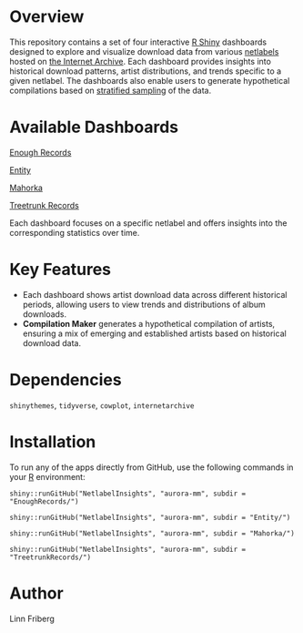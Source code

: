 # Overview

This repository contains a set of four interactive [R Shiny](https://shiny.posit.co) dashboards designed to explore and visualize download data from various [netlabels](https://en.wikipedia.org/wiki/Netlabel) hosted on [the Internet Archive](https://archive.org). Each dashboard provides insights into historical download patterns, artist distributions, and trends specific to a given netlabel. The dashboards also enable users to generate hypothetical compilations based on [stratified sampling](https://en.wikipedia.org/wiki/Stratified_sampling) of the data.

# Available Dashboards

[Enough Records](https://github.com/aurora-mm/NetlabelInsights/tree/main/EnoughRecords)

[Entity](https://github.com/aurora-mm/NetlabelInsights/tree/main/Entity)

[Mahorka](https://github.com/aurora-mm/NetlabelInsights/tree/main/Mahorka)

[Treetrunk Records](https://github.com/aurora-mm/NetlabelInsights/tree/main/TreetrunkRecords)

Each dashboard focuses on a specific netlabel and offers insights into the corresponding statistics over time.

# Key Features

* Each dashboard shows artist download data across different historical periods, allowing users to view trends and distributions of album downloads.
* **Compilation Maker** generates a hypothetical compilation of artists, ensuring a mix of emerging and established artists based on historical download data.

# Dependencies

`shinythemes`, `tidyverse`, `cowplot`, `internetarchive`

# Installation

To run any of the apps directly from GitHub, use the following commands in your [R](https://www.r-project.org) environment:

`shiny::runGitHub("NetlabelInsights", "aurora-mm", subdir = "EnoughRecords/")`

`shiny::runGitHub("NetlabelInsights", "aurora-mm", subdir = "Entity/")`

`shiny::runGitHub("NetlabelInsights", "aurora-mm", subdir = "Mahorka/")`

`shiny::runGitHub("NetlabelInsights", "aurora-mm", subdir = "TreetrunkRecords/")`

# Author

Linn Friberg




